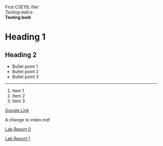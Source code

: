 First CSE15L file!  
*Testing italics*  
**Testing bold**  
# Heading 1  
## Heading 2  
* Bullet point 1
* Bullet point 2
* Bullet point 3
---
1. Item 1
2. Item 2
3. Item 3  

[Google Link](https://www.google.com)  

A change to index.md!

[Lab Report 0](https://ssgadient.github.io/CSE15L/lab-0/lab-report-0-week-0.html)

[Lab Report 1](https://ssgadient.github.io/CSE15L/lab-1/lab-report-1-week-1.html)